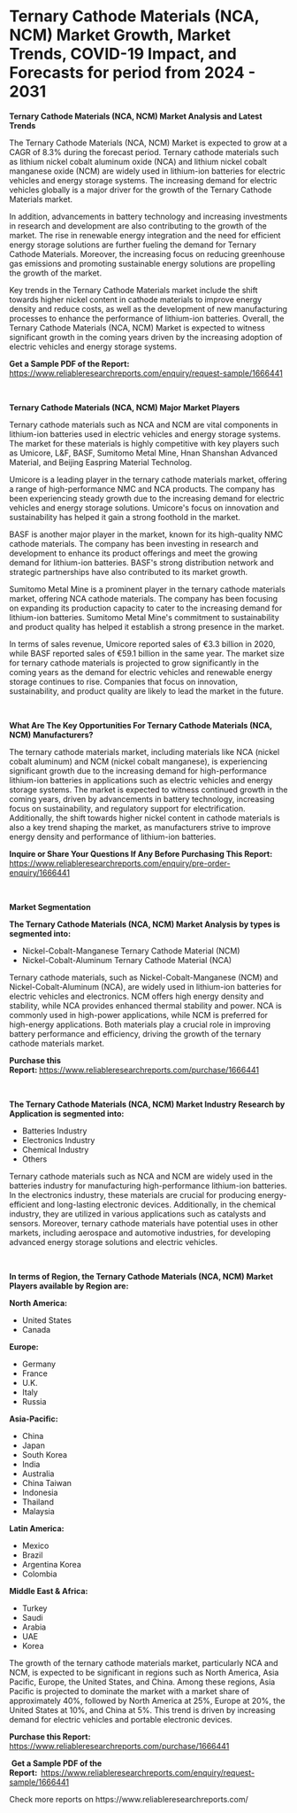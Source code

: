 <p><h1>Ternary Cathode Materials (NCA, NCM) Market Growth, Market Trends, COVID-19 Impact, and Forecasts for period from 2024 - 2031</h1></p><p><strong>Ternary Cathode Materials (NCA, NCM) Market Analysis and Latest Trends</strong></p>
<p><p>The Ternary Cathode Materials (NCA, NCM) Market is expected to grow at a CAGR of 8.3% during the forecast period. Ternary cathode materials such as lithium nickel cobalt aluminum oxide (NCA) and lithium nickel cobalt manganese oxide (NCM) are widely used in lithium-ion batteries for electric vehicles and energy storage systems. The increasing demand for electric vehicles globally is a major driver for the growth of the Ternary Cathode Materials market.</p><p>In addition, advancements in battery technology and increasing investments in research and development are also contributing to the growth of the market. The rise in renewable energy integration and the need for efficient energy storage solutions are further fueling the demand for Ternary Cathode Materials. Moreover, the increasing focus on reducing greenhouse gas emissions and promoting sustainable energy solutions are propelling the growth of the market.</p><p>Key trends in the Ternary Cathode Materials market include the shift towards higher nickel content in cathode materials to improve energy density and reduce costs, as well as the development of new manufacturing processes to enhance the performance of lithium-ion batteries. Overall, the Ternary Cathode Materials (NCA, NCM) Market is expected to witness significant growth in the coming years driven by the increasing adoption of electric vehicles and energy storage systems.</p></p>
<p><strong>Get a Sample PDF of the Report:&nbsp;</strong> <a href="https://www.reliableresearchreports.com/enquiry/request-sample/1666441">https://www.reliableresearchreports.com/enquiry/request-sample/1666441</a></p>
<p>&nbsp;</p>
<p><strong>Ternary Cathode Materials (NCA, NCM) Major Market Players</strong></p>
<p><p>Ternary cathode materials such as NCA and NCM are vital components in lithium-ion batteries used in electric vehicles and energy storage systems. The market for these materials is highly competitive with key players such as Umicore, L&F, BASF, Sumitomo Metal Mine, Hnan Shanshan Advanced Material, and Beijing Easpring Material Technolog.</p><p>Umicore is a leading player in the ternary cathode materials market, offering a range of high-performance NMC and NCA products. The company has been experiencing steady growth due to the increasing demand for electric vehicles and energy storage solutions. Umicore's focus on innovation and sustainability has helped it gain a strong foothold in the market.</p><p>BASF is another major player in the market, known for its high-quality NMC cathode materials. The company has been investing in research and development to enhance its product offerings and meet the growing demand for lithium-ion batteries. BASF's strong distribution network and strategic partnerships have also contributed to its market growth.</p><p>Sumitomo Metal Mine is a prominent player in the ternary cathode materials market, offering NCA cathode materials. The company has been focusing on expanding its production capacity to cater to the increasing demand for lithium-ion batteries. Sumitomo Metal Mine's commitment to sustainability and product quality has helped it establish a strong presence in the market.</p><p>In terms of sales revenue, Umicore reported sales of €3.3 billion in 2020, while BASF reported sales of €59.1 billion in the same year. The market size for ternary cathode materials is projected to grow significantly in the coming years as the demand for electric vehicles and renewable energy storage continues to rise. Companies that focus on innovation, sustainability, and product quality are likely to lead the market in the future.</p></p>
<p>&nbsp;</p>
<p><strong>What Are The Key Opportunities For Ternary Cathode Materials (NCA, NCM) Manufacturers?</strong></p>
<p><p>The ternary cathode materials market, including materials like NCA (nickel cobalt aluminum) and NCM (nickel cobalt manganese), is experiencing significant growth due to the increasing demand for high-performance lithium-ion batteries in applications such as electric vehicles and energy storage systems. The market is expected to witness continued growth in the coming years, driven by advancements in battery technology, increasing focus on sustainability, and regulatory support for electrification. Additionally, the shift towards higher nickel content in cathode materials is also a key trend shaping the market, as manufacturers strive to improve energy density and performance of lithium-ion batteries.</p></p>
<p><strong>Inquire or Share Your Questions If Any Before Purchasing This Report:</strong> <a href="https://www.reliableresearchreports.com/enquiry/pre-order-enquiry/1666441">https://www.reliableresearchreports.com/enquiry/pre-order-enquiry/1666441</a></p>
<p>&nbsp;</p>
<p><strong>Market Segmentation</strong></p>
<p><strong>The Ternary Cathode Materials (NCA, NCM) Market Analysis by types is segmented into:</strong></p>
<p><ul><li>Nickel-Cobalt-Manganese Ternary Cathode Material (NCM)</li><li>Nickel-Cobalt-Aluminum Ternary Cathode Material (NCA)</li></ul></p>
<p><p>Ternary cathode materials, such as Nickel-Cobalt-Manganese (NCM) and Nickel-Cobalt-Aluminum (NCA), are widely used in lithium-ion batteries for electric vehicles and electronics. NCM offers high energy density and stability, while NCA provides enhanced thermal stability and power. NCA is commonly used in high-power applications, while NCM is preferred for high-energy applications. Both materials play a crucial role in improving battery performance and efficiency, driving the growth of the ternary cathode materials market.</p></p>
<p><strong>Purchase this Report:&nbsp;</strong><a href="https://www.reliableresearchreports.com/purchase/1666441">https://www.reliableresearchreports.com/purchase/1666441</a></p>
<p>&nbsp;</p>
<p><strong>The Ternary Cathode Materials (NCA, NCM) Market Industry Research by Application is segmented into:</strong></p>
<p><ul><li>Batteries Industry</li><li>Electronics Industry</li><li>Chemical Industry</li><li>Others</li></ul></p>
<p><p>Ternary cathode materials such as NCA and NCM are widely used in the batteries industry for manufacturing high-performance lithium-ion batteries. In the electronics industry, these materials are crucial for producing energy-efficient and long-lasting electronic devices. Additionally, in the chemical industry, they are utilized in various applications such as catalysts and sensors. Moreover, ternary cathode materials have potential uses in other markets, including aerospace and automotive industries, for developing advanced energy storage solutions and electric vehicles.</p></p>
<p>&nbsp;</p>
<p><strong>In terms of Region, the Ternary Cathode Materials (NCA, NCM) Market Players available by Region are:</strong></p>
<p>
    <p> <strong> North America: </strong>
        <ul>
            <li>United States</li>
            <li>Canada</li>
        </ul>
        </p> 
    <p> <strong> Europe: </strong>
        <ul>
            <li>Germany</li>
            <li>France</li>
            <li>U.K.</li>
            <li>Italy</li>
            <li>Russia</li>
        </ul>
        </p> 
    <p> <strong> Asia-Pacific: </strong>
        <ul>
            <li>China</li>
            <li>Japan</li>
            <li>South Korea</li>
            <li>India</li>
            <li>Australia</li>
            <li>China Taiwan</li>
            <li>Indonesia</li>
            <li>Thailand</li>
            <li>Malaysia</li>
        </ul>
        </p> 
    <p> <strong> Latin America: </strong>
        <ul>
            <li>Mexico</li>
            <li>Brazil</li>
            <li>Argentina Korea</li>
            <li>Colombia</li>
        </ul>
        </p> 
    <p> <strong> Middle East & Africa: </strong>
        <ul>
            <li>Turkey</li>
            <li>Saudi</li>
            <li>Arabia</li>
            <li>UAE</li>
            <li>Korea</li>
        </ul>
    </p>
    </p>
<p><p>The growth of the ternary cathode materials market, particularly NCA and NCM, is expected to be significant in regions such as North America, Asia Pacific, Europe, the United States, and China. Among these regions, Asia Pacific is projected to dominate the market with a market share of approximately 40%, followed by North America at 25%, Europe at 20%, the United States at 10%, and China at 5%. This trend is driven by increasing demand for electric vehicles and portable electronic devices.</p></p>
<p><strong>Purchase this Report: </strong><a href="https://www.reliableresearchreports.com/purchase/1666441">https://www.reliableresearchreports.com/purchase/1666441</a></p>
<p>&nbsp;<strong>Get a Sample PDF of the Report:&nbsp;&nbsp;</strong><a href="https://www.reliableresearchreports.com/enquiry/request-sample/1666441">https://www.reliableresearchreports.com/enquiry/request-sample/1666441</a></p>
<p><strong></strong></p>
<p>Check more reports on https://www.reliableresearchreports.com/</p>